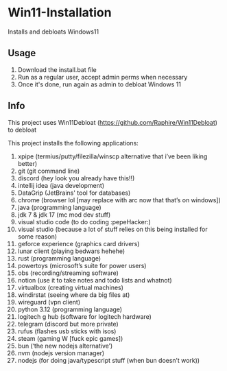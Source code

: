 # Win11-Installation
Installs and debloats Windows11

## Usage
1. Download the install.bat file
2. Run as a regular user, accept admin perms when necessary
3. Once it's done, run again as admin to debloat Windows 11

## Info
This project uses Win11Debloat (https://github.com/Raphire/Win11Debloat) to debloat

This project installs the following applications:

1) xpipe (termius/putty/filezilla/winscp alternative that i’ve been liking better)
2) git (git command line)
3) discord (hey look you already have this!!)
4) intellij idea (java development)
5) DataGrip (JetBrains' tool for databases)
6) chrome (browser lol [may replace with arc now that that’s on windows])
7) java (programming language)
8) jdk 7 & jdk 17 (mc mod dev stuff)
9) visual studio code (to do coding :pepeHacker:)
10) visual studio (because a lot of stuff relies on this being installed for some reason)
11) geforce experience (graphics card drivers)
12) lunar client (playing bedwars hehehe)
13) rust (programming language)
14) powertoys (microsoft’s suite for power users)
15) obs (recording/streaming software)
16) notion (use it to take notes and todo lists and whatnot)
17) virtualbox (creating virtual machines)
18) windirstat (seeing where da big files at)
19) wireguard (vpn client)
20) python 3.12 (programming language)
21) logitech g hub (software for logitech hardware)
22) telegram (discord but more private)
23) rufus (flashes usb sticks with isos)
24) steam (gaming W [fuck epic games])
25) bun (‘the new nodejs alternative’)
26) nvm (nodejs version manager)
27) nodejs (for doing java/typescript stuff (when bun doesn’t work))
